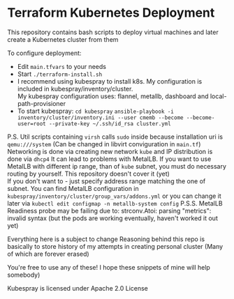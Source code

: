 # Terraform Kubernetes Deployment
This repository contains bash scripts to deploy virtual machines and later create a Kubernetes cluster from them

To configure deployment:
- Edit `main.tfvars` to your needs
- Start `./terraform-install.sh`
- I recommend using kubespray to install k8s. My configuration is included in kubespray/inventory/cluster.<br>My kubespray configuration uses: flannel, metallb, dashboard and local-path-provisioner
- To start kubespray: `cd kubespray` `ansible-playbook -i inventory/cluster/inventory.ini --user cmemb --become --become-user=root --private-key ~/.ssh/id_rsa cluster.yml`

P.S. Util scripts containing `virsh` calls `sudo` inside because installation uri is `qemu:///system` (Can be changed in libvirt conviguration in `main.tf`)
Networking is done via creating new network `kube` and IP distribution is done via `dhcp4` It can lead to problems with MetalLB.
If you want to use MetalLB with different ip range, than of `kube` subnet, you must do necessary routing by yourself. This repository doesn't cover it (yet)<br>
If you don't want to - just specify address range matching the one of subnet. You can find MetalLB configuration in `kubespray/inventory/cluster/group_vars/addons.yml` or you can change it later via `kubectl edit configmap -n metallb-system config`
P.S.S. MetalLB Readiness probe may be failing due to: strconv.Atoi: parsing "metrics": invalid syntax (but the pods are working eventually, haven't worked it out yet)

Everything here is a subject to change
Reasoning behind this repo is basically to store history of my attempts in creating personal cluster
(Many of which are forever erased)

You're free to use any of these! I hope these snippets of mine will help somebody)

Kubespray is licensed under Apache 2.0 License
